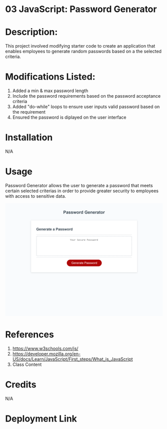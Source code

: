 # 03 JavaScript: Password Generator

# Description: 

This project involved modifying starter code to create an application that enables employees to generate random passwords based on a the selected criteria. 

# Modifications Listed:

1. Added a min & max password length
2. Include the password requirements based on the password acceptance criteria
3. Added "do-while" loops to ensure user inputs valid password based on the requirement
4. Ensured the password is diplayed on the user interface

# Installation 
N/A

# Usage
Password Generator allows the user to generate a password that meets certain selected criterias in order to provide greater security to employees with access to sensitive data. 

<img src="./Assets/Password Generator Image.png" alt = "Screenshot of Password Generator webpage">

# References
1. https://www.w3schools.com/js/
2. https://developer.mozilla.org/en-US/docs/Learn/JavaScript/First_steps/What_is_JavaScript
3. Class Content

# Credits
N/A

# Deployment Link
